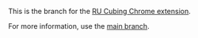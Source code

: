 This is the branch for the [RU Cubing Chrome extension](https://goo.gl/4UXfwC).

For more information, use the [main branch](https://git.io/vFWVc).
